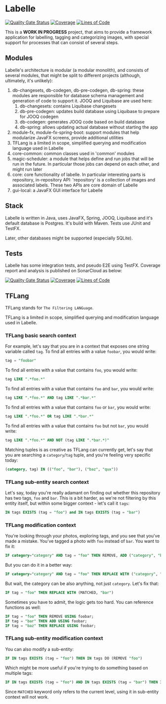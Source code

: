 # Labelle

[![Quality Gate Status](https://sonarcloud.io/api/project_badges/measure?project=kamil-sita_labelle&metric=alert_status)](https://sonarcloud.io/summary/new_code?id=kamil-sita_labelle) [![Coverage](https://sonarcloud.io/api/project_badges/measure?project=kamil-sita_labelle&metric=coverage)](https://sonarcloud.io/summary/new_code?id=kamil-sita_labelle) [![Lines of Code](https://sonarcloud.io/api/project_badges/measure?project=kamil-sita_labelle&metric=ncloc)](https://sonarcloud.io/summary/new_code?id=kamil-sita_labelle)

This is a **WORK IN PROGRESS** project, that aims to provide a framework application for labelling, tagging and categorizing images, with special support for processes that can consist of several steps.

## Modules

Labelle's architecture is modular (a modular monolith), and consists of several modules, that might be split to different
projects (although, ultimately, it's unlikely):

1. db-changesets, db-codegen, db-pre-codegen, db-spring: these modules are responsible for database schema management and generation of code to support it. JOOQ and Liquibase are used here:
   1. db-changesets: contains Liquibase changesets
   2. db-pre-codegen: updates build database using Liquibase to prepare for JOOQ codegen
   3. db-codegen: generates JOOQ code based on build database
   4. db-spring: allows updating actual database without starting the app
2. module-fx, module-fx-spring-boot: support modules that help modularize JavaFX screens, provide additional utilities
3. TFLang is a limited in scope, simplified querying and modification language used in Labelle
4. core-common: common classes used in 'common' modules
5. magic-scheduler: a module that helps define and run jobs that will be run in the future. In particular those jobs can depend on each other, and might run later
6. core: core functionality of labelle. In particular interesting parts is repository, in-repository API: 'repository' is a collection of images and associated labels. These two APIs are core domain of Labelle
7. gui-local: a JavaFX GUI interface for Labelle

## Stack

Labelle is written in Java, uses JavaFX, Spring, JOOQ, Liquibase and it's default database is Postgres. It's build with Maven. Tests use JUnit and TestFX.

Later, other databases might be supported (especially SQLite).

## Tests

Labelle has some integration tests, and pseudo E2E using TestFX. Coverage report and analysis is published on SonarCloud as below:

[![Quality Gate Status](https://sonarcloud.io/api/project_badges/measure?project=kamil-sita_labelle&metric=alert_status)](https://sonarcloud.io/summary/new_code?id=kamil-sita_labelle) [![Coverage](https://sonarcloud.io/api/project_badges/measure?project=kamil-sita_labelle&metric=coverage)](https://sonarcloud.io/summary/new_code?id=kamil-sita_labelle) [![Lines of Code](https://sonarcloud.io/api/project_badges/measure?project=kamil-sita_labelle&metric=ncloc)](https://sonarcloud.io/summary/new_code?id=kamil-sita_labelle)

## TFLang

TFLang stands for ``The Filtering LANGuage``.

TFLang is a limited in scope, simplified querying and modification language used in Labelle.

### TFLang basic search context

For example, let's say that you are in a context that exposes one string variable called ``tag``. To find all entries with a value ``foobar``, you would write:

```sql
tag = "foobar"
```

To find all entries with a value that contains ``foo``, you would write:

```sql
tag LIKE ".*foo.*"
```

To find all entries with a value that contains ``foo`` and ``bar``, you would write:

```sql
tag LIKE ".*foo.*" AND tag LIKE ".*bar.*"
```

To find all entries with a value that contains ``foo`` or ``bar``, you would write:

```sql
tag LIKE ".*foo.*" OR tag LIKE ".*bar.*"
```

To find all entries with a value that contains ``foo`` but not ``bar``, you would write:

```sql
tag LIKE ".*foo.*" AND NOT (tag LIKE ".*bar.*)"
```

Matching tuples is as creative as TFLang can currently get, let's say that you are searching a ``category``/``tag`` tuple, and you're feeling very specific today:

```sql
(category, tag) IN (("foo", "bar"), ("baz", "qux"))
```

### TFLang sub-entity search context
Let's say, today you're really adamant on finding out whether this repository has two tags, ``foo`` and ``bar``. This is a bit harder, as we're not filtering by this entity itself, but within some bigger context - let's call it ``tags``:

```sql
IN tags EXISTS (tag = "foo") and IN tags EXISTS (tag = "bar")
```

### TFLang modification context

You're looking through your photos, exploring tags, and you see that you've made a mistake. You've tagged a photo with ``foo`` instead of ``bar``. You want to fix it:

```sql
IF category="category" AND tag = "foo" THEN REMOVE, ADD ("category", "bar")
```

But you can do it in a better way:

```sql
IF category="category" AND tag = "foo" THEN REPLACE WITH ("category", "bar")
```

But wait, the category can be also anything, not just ``category``. Let's fix that:

```sql
IF tag = "foo" THEN REPLACE WITH (MATCHED, "bar")
```

Sometimes you have to admit, the logic gets too hard. You can reference functions as well:

```sql
IF tag = "foo" THEN REMOVE USING foobar;
IF tag = "bar" THEN ADD USING foobar;
IF tag = "baz" THEN REPLACE USING foobar;
```

### TFLang sub-entity modification context

You can also modify a sub-entity:
```sql
IF IN tags EXISTS (tag = "foo") THEN IN tags DO (REMOVE "foo")
```

Which might be more useful if you're trying to do something based on multiple tags:
```sql
IF IN tags EXISTS (tag = "foo") AND IN tags EXISTS (tag = "bar") THEN IN tags DO (ADD "baz")
```

Since ``MATCHED`` keyword only refers to the current level, using it in sub-entity context will not work.
